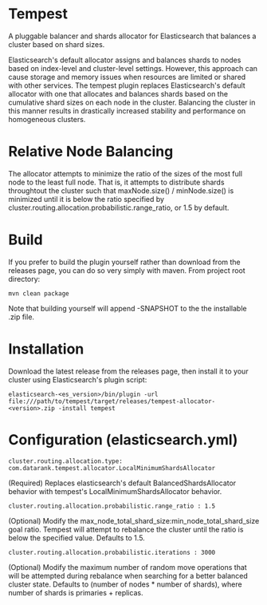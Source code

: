 # Tempest
A pluggable balancer and shards allocator for Elasticsearch that balances a cluster based on shard sizes.

Elasticsearch's default allocator assigns and balances shards to nodes based on index-level and cluster-level settings. However, this approach can cause storage and memory issues when resources are limited or shared with other services. The tempest plugin replaces Elasticsearch's default allocator with one that allocates and balances shards based on the cumulative shard sizes on each node in the cluster. Balancing the cluster in this manner results in drastically increased stability and performance on homogeneous clusters.

# Relative Node Balancing
The allocator attempts to minimize the ratio of the sizes of the most full node to the least full node. That is, it attempts to distribute shards throughtout the cluster such that maxNode.size() / minNode.size() is minimized until it is below the ratio specified by cluster.routing.allocation.probabilistic.range_ratio, or 1.5 by default.

# Build
If you prefer to build the plugin yourself rather than download from the releases page, you can do so very simply with maven. From project root directory:

    mvn clean package
    
Note that building yourself will append -SNAPSHOT to the the installable .zip file.

# Installation

Download the latest release from the releases page, then install it to your cluster using Elasticsearch's plugin script:

    elasticsearch-<es_version>/bin/plugin -url file:///path/to/tempest/target/releases/tempest-allocator-<version>.zip -install tempest

# Configuration (elasticsearch.yml)

    cluster.routing.allocation.type: com.datarank.tempest.allocator.LocalMinimumShardsAllocator
(Required) Replaces elasticsearch's default BalancedShardsAllocator behavior with tempest's LocalMinimumShardsAllocator behavior.

    cluster.routing.allocation.probabilistic.range_ratio : 1.5
(Optional) Modify the max_node_total_shard_size:min_node_total_shard_size goal ratio. Tempest will attempt to rebalance the cluster until the ratio is below the specified value. Defaults to 1.5.

    cluster.routing.allocation.probabilistic.iterations : 3000
(Optional) Modify the maximum number of random move operations that will be attempted during rebalance when searching for a better balanced cluster state. Defaults to (number of nodes * number of shards), where number of shards is primaries + replicas.
